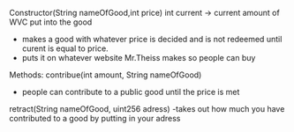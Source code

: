 Constructor(String nameOfGood,int price)
int current -> current amount of WVC put into the good
- makes a good with whatever price is decided and is not redeemed until curent is equal to price.
- puts it on whatever website Mr.Theiss makes so people can buy

Methods:
contribue(int amount, String nameOfGood)
- people can contribute to a public good until the price is met

retract(String nameOfGood, uint256 adress)
-takes out how much you have contributed to a good by putting in your adress